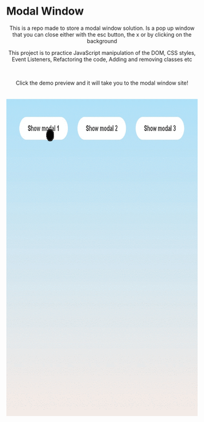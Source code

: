 <h1> Modal Window </h1>
<p align="center"> This is a repo made to store a modal window solution. Is a pop up window that you can close either with the esc button, the x or by clicking on the background </p>
<p align="center"> This project is to practice JavaScript manipulation of the DOM, CSS styles, Event Listeners, Refactoring the code, Adding and removing classes etc</p>
<br>
<p align="center">
Click the demo preview and it will take you to the modal window site!
<br>
<br>
<br>
<a href="https://lnce21.github.io/modalWindow/" target="_blank"> <img src="img/modalWindowGif.gif" width="796" height="833" alt="Modal Window Demo"/></a>
</>

